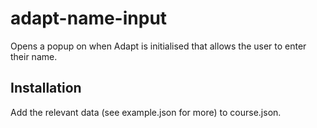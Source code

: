 # adapt-name-input #

Opens a popup on when Adapt is initialised that allows the user to enter their name.

## Installation ##

Add the relevant data (see example.json for more) to course.json.
